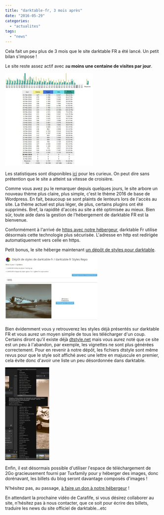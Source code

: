 ```yaml
---
title: "darktable-fr, 3 mois après"
date: "2016-05-29"
categories: 
  - "actualites"
tags: 
  - "news"
---
```


Cela fait un peu plus de 3 mois que le site darktable FR a été lancé. Un petit bilan s'impose !

Le site reste assez actif avec a**u moins une centaine de visites par jour**.

[![stats-mai2016](images/stats-mai2016-285x300.jpeg)](https://darktable.fr/wp-content/uploads/2016/05/stats-mai2016.jpeg)

Les statistiques sont disponibles [ici](https://stats.tuxfamily.org/darktable-fr.tuxfamily.org) pour les curieux. On peut dire sans prétention que le site a atteint sa vitesse de croisière.

Comme vous avez pu le remarquer depuis quelques jours, le site arbore un nouveau thème plus claire, plus simple, c'est le thème 2016 de base de Wordpress. En fait, beaucoup se sont plaints de lenteurs lors de l'accès au site. La thème actuel est plus léger, de plus, certains plugins ont été supprimés. Bref, la rapidité d'accès au site a été optimisée au mieux. Bien sûr, toute aide dans la gestion de l'hébergement de darktable FR est la bienvenue.

Conformément à l'arrivé de [https avec notre hébergeur](https://tuxfamily.org/fr/news/2016040201), darktable Fr utilise désormais cette technologie plus sécurisée. L'adresse en http est redirigée automatiquement vers celle en https.

Petit bonus, le site héberge maintenant [un dépôt de styles pour darktable](/download/Styles/index.html).

[![depot_styles_darktablefr](images/depot_styles_darktablefr-300x208.jpeg)](https://darktable.fr/wp-content/uploads/2016/05/depot_styles_darktablefr.jpeg)

Bien évidemment vous y retrouverez les styles déjà présentés sur darktable FR et vous aurez un moyen simple de tous les télécharger d'un coup. Certains diront qu'il existe déjà [dtstyle.net](https://dtstyle.net/) mais vous aurez noté que ce site est un peu à l'abandon, par exemple, les vignettes ne sont plus générées correctement. Pour en revenir à notre dépôt, les fichiers dtstyle sont même revus pour que le style soit affiché avec une lettre en majuscule en premier, cela évite donc d'avoir une liste un peu désordonnée dans darktable.

[![listing_styles](images/listing_styles-143x300.jpg)](https://darktable.fr/wp-content/uploads/2016/05/listing_styles.jpg)

Enfin, il est désormais possible d'utiliser l'espace de téléchargement de 2Go gracieusement fourni par Tuxfamily pour y héberger des images, donc dorénavant, les billets du blog seront davantage composés d'images !

N'hésitez pas, au passage, [à faire un don à notre hébergeur](https://tuxfamily.org/fr/support) !

En attendant la prochaine vidéo de Carafife, si vous désirez collaborer au site, n'hésitez pas à nous contacter, que ce soit pour écrire des billets, traduire les news du site officiel de darktable...etc
